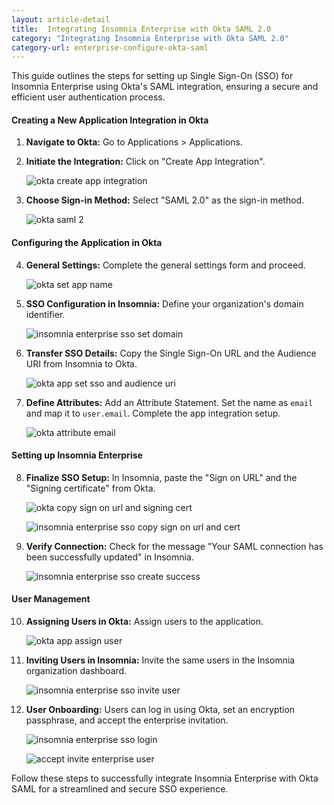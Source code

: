 ```yaml
---
layout: article-detail
title:  Integrating Insomnia Enterprise with Okta SAML 2.0
category: "Integrating Insomnia Enterprise with Okta SAML 2.0"
category-url: enterprise-configure-okta-saml
---
```


This guide outlines the steps for setting up Single Sign-On (SSO) for Insomnia Enterprise using Okta's SAML integration, ensuring a secure and efficient user authentication process.

#### Creating a New Application Integration in Okta

1. **Navigate to Okta:** Go to Applications > Applications.
2. **Initiate the Integration:** Click on "Create App Integration".

   ![okta create app integration](../assets/images/okta-create-app-integration.jpg)

3. **Choose Sign-in Method:** Select "SAML 2.0" as the sign-in method.

   ![okta saml 2](../assets/images/okta-select-saml-2.jpg)

#### Configuring the Application in Okta

4. **General Settings:** Complete the general settings form and proceed.

   ![okta set app name](../assets/images/okta-app-set-name.jpg)

5. **SSO Configuration in Insomnia:** Define your organization's domain identifier.

   ![insomnia enterprise sso set domain](../assets/images/insomnia-enterprise-sso-set-domain.jpg)

6. **Transfer SSO Details:** Copy the Single Sign-On URL and the Audience URI from Insomnia to Okta.

   ![okta app set sso and audience uri](../assets/images/okta-app-set-sso-and-audience-uri.jpg)

7. **Define Attributes:** Add an Attribute Statement. Set the name as `email` and map it to `user.email`. Complete the app integration setup.

   ![okta attribute email](../assets/images/okta-attribute-email.jpg)

#### Setting up Insomnia Enterprise

8. **Finalize SSO Setup:** In Insomnia, paste the "Sign on URL" and the "Signing certificate" from Okta.

   ![okta copy sign on url and signing cert](../assets/images/okta-copy-sign-on-url-and-signing-cert.jpg)

   ![insomnia enterprise sso copy sign on url and cert](../assets/images/insomnia-enterprise-sso-copy-sign-on-url-and-cert.jpg)
9. **Verify Connection:** Check for the message "Your SAML connection has been successfully updated" in Insomnia.

   ![insomnia enterprise sso create success](../assets/images/insomnia-enterprise-sso-create-success.jpg)

#### User Management

10. **Assigning Users in Okta:** Assign users to the application.

    ![okta app assign user](../assets/images/okta-app-assign-user.jpg)

11. **Inviting Users in Insomnia:** Invite the same users in the Insomnia organization dashboard.

    ![insomnia enterprise sso invite user](../assets/images/insomnia-enterprise-sso-invite-user.jpg)

12. **User Onboarding:** Users can log in using Okta, set an encryption passphrase, and accept the enterprise invitation.

    ![insomnia enterprise sso login](../assets/images/insomnia-enterprise-sso-login.jpg)

    ![accept invite enterprise user](../assets/images/accept-invite-enterprise-user.jpg)

Follow these steps to successfully integrate Insomnia Enterprise with Okta SAML for a streamlined and secure SSO experience.
